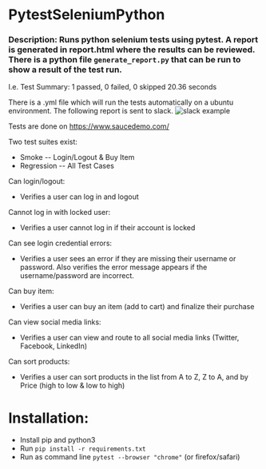 # PytestSeleniumPython

### Description: Runs python selenium tests using pytest. A report is generated in report.html where the results can be reviewed. There is a python file `generate_report.py` that can be run to show a result of the test run.
I.e.
Test Summary:
1 passed, 0 failed, 0 skipped
20.36 seconds

There is a .yml file which will run the tests automatically on a ubuntu environment. The following report is sent to slack.
![slack example](https://github.com/rcrandall72/PytestSeleniumPython2.0/assets/78037488/8c998205-9e6c-44a7-826f-4d9dd70ee92d)


Tests are done on https://www.saucedemo.com/

Two test suites exist:
  - Smoke
    -- Login/Logout & Buy Item
  - Regression
    -- All Test Cases

Can login/logout: 
  - Verifies a user can log in and logout
 
Cannot log in with locked user:
  - Verifies a user cannot log in if their account is locked
  
 Can see login credential errors:
  - Verifies a user sees an error if they are missing their username or password. Also verifies the error message appears if the username/password are incorrect.
  
 Can buy item:
  - Verifies a user can buy an item (add to cart) and finalize their purchase
 
 Can view social media links:
  - Verifies a user can view and route to all social media links (Twitter, Facebook, LinkedIn)
 
 Can sort products:
  - Verifies a user can sort products in the list from A to Z, Z to A, and by Price (high to low & low to high)

# **Installation:**
- Install pip and python3
- Run `pip install -r requirements.txt`
- Run as command line `pytest --browser "chrome"` (or firefox/safari)
